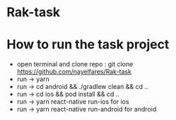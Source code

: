 # Rak-task

# How to run the task project

- open terminal and clone repo :
   git clone https://github.com/nayelfares/Rak-task
- run  -> yarn 
- run  -> cd android && ./gradlew clean && cd ..
- run  -> cd ios && pod install && cd ..
- run  -> yarn react-native run-ios    for ios
- run  -> yarn react-native run-android    for android



